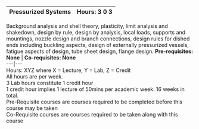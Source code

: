 **Pressurized Systems** | **Hours: 3 0 3**  
---|---  
Background analysis and shell theory, plasticity, limit analysis and shakedown, design by rule, design by analysis, local loads, supports and mountings, nozzle design and branch connections, design rules for dished ends including buckling aspects, design of externally pressurized vessels, fatigue aspects of design, tube sheet design, flange design.
**Pre-requisites: None** | **Co-requisites: None**  
---|---  
Hours: XYZ where X = Lecture, Y = Lab, Z = Credit  
All hours are per week.  
3 Lab hours constitute 1 credit hour  
1 credit hour implies 1 lecture of 50mins per academic week. 16 weeks in total.  
Pre-Requisite courses are courses required to be completed before this course may be taken  
Co-Requisite courses are courses required to be taken along with this course
